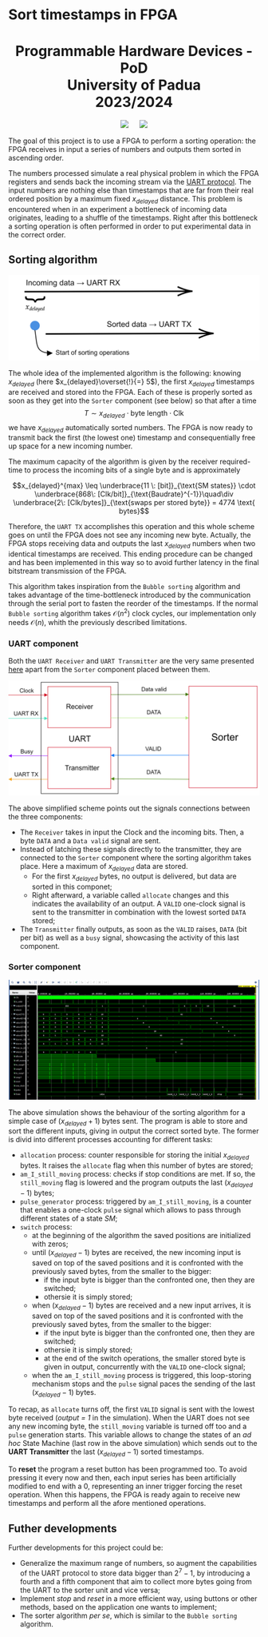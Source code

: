 # **Sort timestamps in FPGA**

<h1 align="center">Programmable Hardware Devices - PoD<br> University of Padua <br> 2023/2024</h1>

<p align="center">
  <img src="https://user-images.githubusercontent.com/62724611/166108149-7629a341-bbca-4a3e-8195-67f469a0cc08.png" height="150"/>
   
  <img src="https://user-images.githubusercontent.com/62724611/166108076-98afe0b7-802c-4970-a2d5-bbb997da759c.png" height="150"/>
</p>

The goal of this project is to use a FPGA to perform a sorting operation: the FPGA receives in input a series of numbers and outputs them sorted in ascending order.

The numbers processed simulate a real physical problem in which the FPGA registers and sends back the incoming stream via the [UART protocol](https://github.com/GiosueSardoInfirri/Sort-in-FPGA/tree/main/UART). The input numbers are nothing else than timestamps that are far from their real ordered position by a maximum fixed $x_{delayed}$ distance. This problem is encountered when in an experiment a bottleneck of incoming data originates, leading to a shuffle of the timestamps. Right after this bottleneck a sorting operation is often performed in order to put experimental data in the correct order.

## Sorting algorithm

![](./UART_sorting/simulations/img/sorter_FPGA_scheme.png)

The whole idea of the implemented algorithm is the following: knowing $x_{delayed}$ (here $x_{delayed}\overset{!}{=} 5$), the first $x_{delayed}$ timestamps are received and stored into the FPGA. Each of these is properly sorted as soon as they get into the `Sorter` component (see below) so that after a time $$T \sim x_{delayed} \cdot \text{byte length}\cdot \text{Clk}$$ we have $x_{delayed}$ automatically sorted numbers. The FPGA is now ready to transmit back the first (the lowest one) timestamp and consequentially free up space for a new incoming number.

The maximum capacity of the algorithm is given by the receiver required-time to process the incoming bits of a single byte and is approximately

```math
x_{delayed}^{max} \leq \underbrace{11 \: [bit]}_{\text{SM states}} \cdot \underbrace{868\: [Clk/bit]}_{\text{Baudrate}^{-1}}\quad\div \underbrace{2\: [Clk/bytes]}_{\text{swaps per stored byte}} = 4774 \text{ bytes}
```

Therefore, the `UART TX` accomplishes this operation and this whole scheme goes on until the FPGA does not see any incoming new byte. Actually, the FPGA stops receiving data and outputs the last $x_{delayed}$ numbers when two identical timestamps are received. This ending procedure can be changed and has been implemented in this way so to avoid further latency in the final bitstream transmission of the FPGA.

This algorithm takes inspiration from the `Bubble sorting` algorithm and takes advantage of the time-bottleneck introduced by the communication through the serial port to fasten the reorder of the timestamps. If the normal `Bubble sorting` algorithm takes $\mathcal{O}(n^2)$ clock cycles, our implementation only needs $\mathcal{O}(n)$, whith the previously described limitations.

### UART component

Both the `UART Receiver` and `UART Transmitter` are the very same presented [here](https://github.com/GiosueSardoInfirri/Sort-in-FPGA/tree/main/UART) apart from the `Sorter` component placed between them.

![](./UART_sorting/simulations/img/sorting_algorithm.png)

The above simplified scheme points out the signals connections between the three components:

* The `Receiver` takes in input the Clock and the incoming bits. Then, a byte `DATA` and a `Data valid` signal are sent.
* Instead of latching these signals directly to the transmitter, they are connected to the `Sorter` component where the sorting algorithm takes place.  Here a maximum of $x_{delayed}$ data are stored. 
    * For the first $x_{delayed}$ bytes, no output is delivered, but data are sorted in this componet;
    * Right afterward, a variable called `allocate` changes and this indicates the availability of an output. A `VALID` one-clock signal is sent to the transmitter in combination with the lowest sorted `DATA` stored;
* The `Transmitter` finally outputs, as soon as the `VALID` raises, `DATA` (bit per bit) as well as a `busy` signal, showcasing the activity of this last component.

### Sorter component

![](./Sorting/simulations/img/6byte_sort.png)

The above simulation shows the behaviour of the sorting algorithm for a simple case of $(x_{delayed} + 1)$ bytes sent. The program is able to store and sort the different inputs, giving in output the correct sorted byte. The former is divid into different processes accounting for different tasks:

* `allocation` process: counter responsible for storing the initial $x_{delayed}$ bytes. It raises the `allocate` flag when this number of bytes are stored;
* `am_I_still_moving` process: checks if stop conditions are met. If so, the `still_moving` flag is lowered and the program outputs the last $(x_{delayed} - 1)$ bytes; 
* `pulse_generator` process: triggered by `am_I_still_moving`, is a counter that enables a one-clock `pulse` signal which allows to pass through different states of a state *SM*;   
* `switch` process:
    * at the beginning of the algorithm the saved positions are initialized with zeros;
    * until $(x_{delayed} - 1)$ bytes are received, the new incoming input is saved on top of the saved positions and it is confronted with the previously saved bytes, from the smaller to the bigger:
        * if the input byte is bigger than the confronted one, then they are switched;
        * othersie it is simply stored;
    * when $(x_{delayed} - 1)$ bytes are received and a new input arrives, it is saved on top of the saved positions and it is confronted with the previously saved bytes, from the smaller to the bigger:
        * if the input byte is bigger than the confronted one, then they are switched;
        * othersie it is simply stored;
        * at the end of the switch operations, the smaller stored byte is given in output, concurrently with the `VALID` one-clock signal;
    * when the `am_I_still_moving` process is triggered, this loop-storing mechanism stops and the `pulse` signal paces the sending of the last $(x_{delayed} - 1)$ bytes.

To recap, as `allocate` turns off, the first `VALID` signal is sent with the lowest byte received (*output = 1* in the simulation). When the UART does not see any new incoming byte, the `still_moving` variable is turned off too and a `pulse` generation starts. This variable allows to change the states of an *ad hoc* State Machine (last row in the above simulation) which sends out to the **UART Transmitter** the last $(x_{delayed} - 1)$ sorted timestamps.  

To **reset** the program a reset button has been programmed too. To avoid pressing it every now and then, each input series has been artificially modified to end with a $0$, representing an inner trigger forcing the reset operation. When this happens, the FPGA is ready again to receive new timestamps and perform all the afore mentioned operations.  

<!-- ### Python script
Following the prior knowledge of the physical bottleneck problem, the input disordered timestamp sequence has been generated in `python` so that each number position is far from its sorted position by at most $x_{delayed}$ moves.

Using then `pySerial`, each byte is sent to and then read from the FPGA via the `write` and `read` methods: this process has been implemented with a variable number of sent bytes and responded as expected. -->

## Futher developments

Further developments for this project could be:

* Generalize the maximum range of numbers, so augment the capabilities of the UART protocol to store data bigger than $2^7 -1$, by introducing a fourth and a fifth component that aim to collect more bytes going from the UART to the sorter unit and vice versa;
* Implement *stop* and *reset* in a more efficient way, using buttons or other methods, based on the application one wants to implement;
* The sorter algorithm *per se*, which is similar to the `Bubble sorting` algorithm. 
